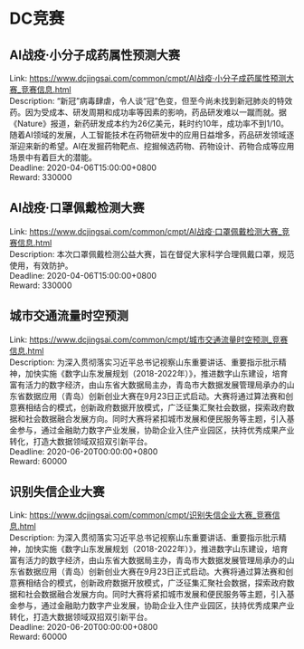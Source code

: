 # DC竞赛



## AI战疫·小分子成药属性预测大赛

Link: https://www.dcjingsai.com/common/cmpt/AI战疫·小分子成药属性预测大赛_竞赛信息.html  
Description: “新冠”病毒肆虐，令人谈“冠”色变，但至今尚未找到新冠肺炎的特效药。因为受成本、研发周期和成功率等因素的影响，药品研发难以一蹴而就。据《Nature》报道，新药研发成本约为26亿美元，耗时约10年，成功率不到1/10。随着AI领域的发展，人工智能技术在药物研发中的应用日益增多，药品研发领域逐渐迎来新的希望。AI在发掘药物靶点、挖掘候选药物、药物设计、药物合成等应用场景中有着巨大的潜能。  
Deadline: 2020-04-06T15:00:00+0800  
Reward: 330000  


## AI战疫·口罩佩戴检测大赛

Link: https://www.dcjingsai.com/common/cmpt/AI战疫·口罩佩戴检测大赛_竞赛信息.html  
Description: 本次口罩佩戴检测公益大赛，旨在督促大家科学合理佩戴口罩，规范使用，有效防护。  
Deadline: 2020-04-06T15:00:00+0800  
Reward: 330000  


## 城市交通流量时空预测

Link: https://www.dcjingsai.com/common/cmpt/城市交通流量时空预测_竞赛信息.html  
Description: 为深入贯彻落实习近平总书记视察山东重要讲话、重要指示批示精神，加快实施《数字山东发展规划（2018-2022年）》，推进数字山东建设，培育富有活力的数字经济，由山东省大数据局主办，青岛市大数据发展管理局承办的山东省数据应用（青岛）创新创业大赛在9月23日正式启动。大赛将通过算法赛和创意赛相结合的模式，创新政府数据开放模式，广泛征集汇聚社会数据，探索政府数据和社会数据融合发展方向。同时大赛将紧扣城市发展和便民服务等主题，引入基金参与，通过金融助力数字产业发展，协助企业入住产业园区，扶持优秀成果产业转化，打造大数据领域双招双引新平台。  
Deadline: 2020-06-20T00:00:00+0800  
Reward: 60000  


## 识别失信企业大赛

Link: https://www.dcjingsai.com/common/cmpt/识别失信企业大赛_竞赛信息.html  
Description: 为深入贯彻落实习近平总书记视察山东重要讲话、重要指示批示精神，加快实施《数字山东发展规划（2018-2022年）》，推进数字山东建设，培育富有活力的数字经济，由山东省大数据局主办，青岛市大数据发展管理局承办的山东省数据应用（青岛）创新创业大赛在9月23日正式启动。大赛将通过算法赛和创意赛相结合的模式，创新政府数据开放模式，广泛征集汇聚社会数据，探索政府数据和社会数据融合发展方向。同时大赛将紧扣城市发展和便民服务等主题，引入基金参与，通过金融助力数字产业发展，协助企业入住产业园区，扶持优秀成果产业转化，打造大数据领域双招双引新平台。  
Deadline: 2020-06-20T00:00:00+0800  
Reward: 60000  

